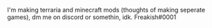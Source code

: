 I'm making terraria and minecraft mods (thoughts of making seperate games), dm me on discord or somethin, idk. Freakish#0001

